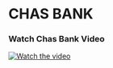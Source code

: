 # CHAS BANK

### Watch Chas Bank Video

[![Watch the video](https://img.youtube.com/vi/MVJR_RebZi8/maxresdefault.jpg)](https://youtu.be/MVJR_RebZi8)
